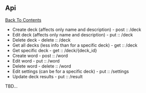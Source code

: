 ## Api

[Back To Contents](https://github.com/shouston3/lang/blob/master/wiki/index.md)

* Create deck (affects only name and description) - post :: /deck
* Edit deck (affects only name and description) - put :: /deck
* Delete deck - delete :: /deck
* Get all decks (less info than for a specific deck) - get :: /deck
* Get specific deck - get :: /deck/{deck\_id}
* Create word - post :: /word
* Edit word - put :: /word
* Delete word - delete :: /word
* Edit settings (can be for a specific deck) - put :: /settings
* Update deck results - put :: /result

TBD...

